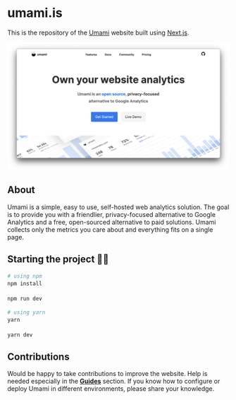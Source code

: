 # umami.is

This is the repository of the [Umami](https://umami.is) website built using [Next.js](https://nextjs.org/).

![Thumbnail](src/assets/website_screenshot.png)

## About 
Umami is a simple, easy to use, self-hosted web analytics solution. The goal is to provide you with a friendlier, privacy-focused alternative to Google Analytics and a free, open-sourced alternative to paid solutions. Umami collects only the metrics you care about and everything fits on a single page.

## Starting the project 👨‍💻

```sh
# using npm
npm install

npm run dev
```
```sh
# using yarn
yarn

yarn dev
```

## Contributions

Would be happy to take contributions to improve the website. Help is needed especially in the [**Guides**](https://umami.is/docs/hosting) section.
If you know how to configure or deploy Umami in different environments, please share your knowledge. 